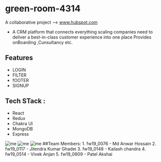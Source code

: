 # green-room-4314
A collaborative project --> www.hubspot.com

* A CRM platform that connects everything scaling companies need to deliver a best-in-class customer experience into one place
Provides onBoarding ,Cunsultancy etc.
## Features
- LOGIN
- FILTER
- fOOTER
- SIGNUP

## Tech STack :
- React
- Redux
- Chakra UI
- MongoDB
- Express

![me](https://user-images.githubusercontent.com/105913793/205854808-aea7856a-7ba1-4a65-a115-38d95b9f1e0f.png)
![me](https://user-images.githubusercontent.com/105913793/205854826-3790214a-fdd0-4d06-8991-727dc5b3140d.png)
![me]()
##Team Members:
            1. fw19_0076 - Md Anwar Hossain
            2. fw19_0117 - Jitendra Kumar Ghadei
            3. fw19_0148 - Kailash chandra
            4. fw19_0514 - Vivek Anjan
            5. fw19_0609 - Patel Akshai
